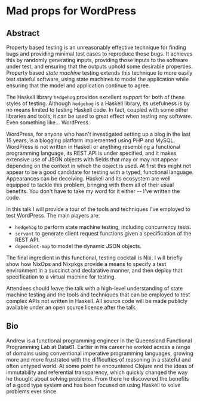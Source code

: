 # Mad props for WordPress

## Abstract

Property based testing is an unreasonably effective technique for finding bugs and providing minimal test cases to reproduce those bugs. It achieves this by randomly generating inputs, providing those inputs to the software under test, and ensuring that the outputs uphold some desirable properties. Property based _state machine_ testing extends this technique to more easily test stateful software, using state machines to model the application while ensuring that the model and application continue to agree.

The Haskell library `hedgehog` provides excellent support for both of these styles of testing. Although `hedgehog` is a Haskell library, its usefulness is by no means limited to testing Haskell code. In fact, coupled with some other libraries and tools, it can be used to great effect when testing any software. Even something like... WordPress.

WordPress, for anyone who hasn't investigated setting up a blog in the last 15 years, is a blogging platform implemented using PHP and MySQL. WordPress is not written in Haskell or anything resembling a functional programming language, its REST API is under specified, and it makes extensive use of JSON objects with fields that may or may not appear depending on the context in which the object is used. At first this might not appear to be a good candidate for testing with a typed, functional language. Appearances can be deceiving. Haskell and its ecosystem are well equipped to tackle this problem, bringing with them all of their usual benefits. You don't have to take my word for it either -- I've written the code.

In this talk I will provide a tour of the tools and techniques I've employed to test WordPress. The main players are:

 - `hedgehog` to perform state machine testing, including concurrency tests.
 - `servant` to generate client request functions given a specification of the REST API.
 - `dependent-map` to model the dynamic JSON objects.
 
The final ingredient in this functional, testing cocktail is Nix. I will briefly show how NixOps and Nixpkgs provide a means to specify a test environment in a succinct and declarative manner, and then deploy that specification to a virtual machine for testing.

Attendees should leave the talk with a high-level understanding of state machine testing and the tools and techniques that can be employed to test complex APIs not written in Haskell. All source code will be made publicly available under an open source licence after the talk.

## Bio

Andrew is a functional programming engineer in the Queensland Functional Programming Lab at Data61. Earlier in his career he worked across a range of domains using conventional imperative programming languages, growing more and more frustrated with the difficulties of reasoning in a stateful and often untyped world. At some point he encountered Clojure and the ideas of immutability and referential transparency, which quickly changed the way he thought about solving problems. From there he discovered the benefits of a good type system and has been focused on using Haskell to solve problems ever since.

